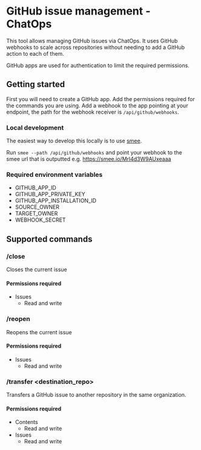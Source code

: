 # GitHub issue management - ChatOps

This tool allows managing GitHub issues via ChatOps.
It uses GitHub webhooks to scale across repositories without needing to add a GitHub action to each of them.

GitHub apps are used for authentication to limit the required permissions.

## Getting started

First you will need to create a GitHub app. Add the permissions required for the commands you are using.
Add a webhook to the app pointing at your endpoint, the path for the webhook receiver is `/api/github/webhooks`.

### Local development

The easiest way to develop this locally is to use [smee](https://smee.io).

Run `smee --path /api/github/webhooks` and point your webhook to the smee url that is outputted e.g. https://smee.io/Mrl4d3W9AUxeaaa

### Required environment variables

- GITHUB_APP_ID
- GITHUB_APP_PRIVATE_KEY
- GITHUB_APP_INSTALLATION_ID
- SOURCE_OWNER
- TARGET_OWNER
- WEBHOOK_SECRET

## Supported commands

### /close

Closes the current issue

#### Permissions required

- Issues
  - Read and write

### /reopen

Reopens the current issue

#### Permissions required

- Issues
  - Read and write

### /transfer <destination_repo>

Transfers a GitHub issue to another repository in the same organization.

#### Permissions required

- Contents
  - Read and write
- Issues
  - Read and write
